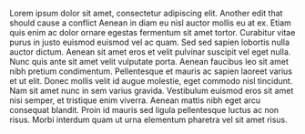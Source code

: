Lorem ipsum dolor sit amet, consectetur adipiscing elit. Another edit that should cause a conflict
Aenean in diam eu nisl auctor mollis eu at ex.
Etiam quis enim ac dolor ornare egestas fermentum sit amet tortor.
Curabitur vitae purus in justo euismod euismod vel ac quam.
Sed sed sapien lobortis nulla auctor dictum.
Aenean sit amet eros et velit pulvinar suscipit vel eget nulla.
Nunc quis ante sit amet velit vulputate porta.
Aenean faucibus leo sit amet nibh pretium condimentum.
Pellentesque et mauris ac sapien laoreet varius et ut elit.
Donec mollis velit id augue molestie, eget commodo nisl tincidunt.
Nam sit amet nunc in sem varius gravida.
Vestibulum euismod eros sit amet nisi semper, et tristique enim viverra.
Aenean mattis nibh eget arcu consequat blandit.
Proin id mauris sed ligula pellentesque luctus ac non risus.
Morbi interdum quam ut urna elementum pharetra vel sit amet risus.
